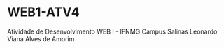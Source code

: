 # WEB1-ATV4
Atividade de Desenvolvimento WEB I - IFNMG Campus Salinas
Leonardo Viana Alves de Amorim